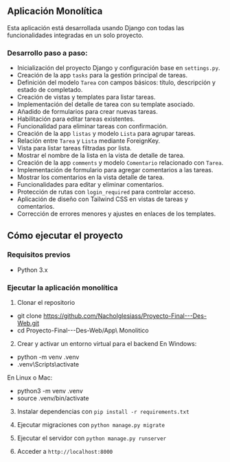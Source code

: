 ## Aplicación Monolítica

Esta aplicación está desarrollada usando Django con todas las funcionalidades integradas en un solo proyecto.

### Desarrollo paso a paso:

- Inicialización del proyecto Django y configuración base en `settings.py`.
- Creación de la app `tasks` para la gestión principal de tareas.
- Definición del modelo `Tarea` con campos básicos: título, descripción y estado de completado.
- Creación de vistas y templates para listar tareas.
- Implementación del detalle de tarea con su template asociado.
- Añadido de formularios para crear nuevas tareas.
- Habilitación para editar tareas existentes.
- Funcionalidad para eliminar tareas con confirmación.
- Creación de la app `listas` y modelo `Lista` para agrupar tareas.
- Relación entre `Tarea` y `Lista` mediante ForeignKey.
- Vista para listar tareas filtradas por lista.
- Mostrar el nombre de la lista en la vista de detalle de tarea.
- Creación de la app `comments` y modelo `Comentario` relacionado con `Tarea`.
- Implementación de formulario para agregar comentarios a las tareas.
- Mostrar los comentarios en la vista detalle de tarea.
- Funcionalidades para editar y eliminar comentarios.
- Protección de rutas con `login_required` para controlar acceso.
- Aplicación de diseño con Tailwind CSS en vistas de tareas y comentarios.
- Corrección de errores menores y ajustes en enlaces de los templates.



## Cómo ejecutar el proyecto

### Requisitos previos
- Python 3.x

### Ejecutar la aplicación monolítica

1. Clonar el repositorio
  - git clone https://github.com/NachoIglesiass/Proyecto-Final---Des-Web.git
  - cd Proyecto-Final---Des-Web/App\ Monolitico

2. Crear y activar un entorno virtual para el backend
En Windows:
  - python -m venv .venv
  - .venv\Scripts\activate

En Linux o Mac:
  - python3 -m venv .venv
  - source .venv/bin/activate
   
3. Instalar dependencias con `pip install -r requirements.txt`

4. Ejecutar migraciones con `python manage.py migrate`

6. Ejecutar el servidor con `python manage.py runserver`

7. Acceder a `http://localhost:8000`
